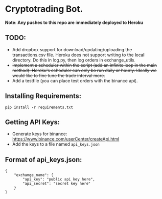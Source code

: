# Cryptotrading Bot.

__Note: Any pushes to this repo are immediately deployed to Heroku__
## TODO:

* Add dropbox support for download/updating/uploading the transactions.csv file. Heroku does not support writing to the local directory. Do this in log.py, then log orders in exchange_utils.
* ~~Implement a scheduler within the script (add an infinite loop in the main method). Heroku's scheduler can only be run daily or hourly. Ideally we would like to fine tune the trade interval more.~~
* Add a testfile (you can place test orders with the binance api).
## Installing Requirements:
`pip install -r requirements.txt`  
## Getting API Keys:
* Generate keys for binance: https://www.binance.com/userCenter/createApi.html  
* Add the keys to a file named `api_keys.json`  
## Format of api_keys.json:
~~~
{
    "exchange_name": {
        "api_key": "public api key here",
        "api_secret": "secret key here"
    }
}
~~~

